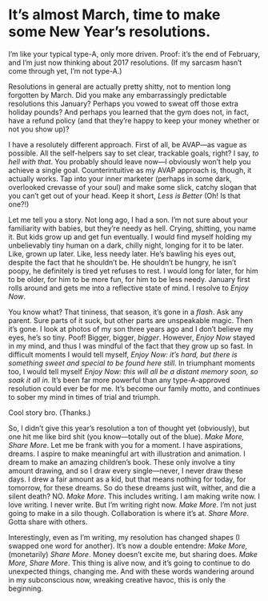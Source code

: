 # It’s almost March, time to make some New Year’s resolutions.

I’m like your typical type-A, only more driven. Proof: it’s the end of February, and I’m just now thinking about 2017 resolutions. (If my sarcasm hasn’t come through yet, I’m not type-A.)

Resolutions in general are actually pretty shitty, not to mention long forgotten by March. Did you make any embarrassingly predictable resolutions this January? Perhaps you vowed to sweat off those extra holiday pounds? And perhaps you learned that the gym does not, in fact, have a refund policy (and that they’re happy to keep your money whether or not you show up)?

I have a resolutely different approach. First of all, be AVAP—as vague as possible. All the self-helpers say to set clear, trackable goals, right? I say, *to hell with that*. You probably should leave now—I obviously won’t help you achieve a single goal. Counterintuitive as my AVAP approach is, though, it actually works. Tap into your inner marketer (perhaps in some dark, overlooked crevasse of your soul) and make some slick, catchy slogan that you can’t get out of your head. Keep it short, *Less is Better* (Oh! Is that one?!)

Let me tell you a story. Not long ago, I had a son. I’m not sure about your familiarity with babies, but they’re needy as hell. Crying, shitting, you name it. But kids grow up and get fun eventually. I would find myself holding my unbelievably tiny human on a dark, chilly night, longing for it to be later. Like, grown up later. Like, less needy later. He’s bawling his eyes out, despite the fact that he shouldn’t be. He shouldn’t be hungry, he isn’t poopy, he definitely is tired yet refuses to rest. I would long for later, for him to be older, for him to be more fun, for him to be less needy. January first rolls around and gets me into a reflective state of mind. I resolve to *Enjoy Now*.

You know what? That tininess, that season, it’s gone in a *flash*. Ask any parent. Sure parts of it suck, but other parts are unspeakable magic. Then it’s gone. I look at photos of my son three years ago and I don’t believe my eyes, he’s so tiny. Poof! Bigger, bigger, *bigger*. However, *Enjoy Now* stayed in my mind, and thus I was mindful of the fact that they grow up so fast. In difficult moments I would tell myself, *Enjoy Now: it’s hard, but there is something sweet and special to be found here still*. In triumphant moments too, I would tell myself *Enjoy Now: this will all be a distant memory soon, so soak it all in.* It’s been far more powerful than any type-A-approved resolution could ever be for me. It’s become our family motto, and continues to sober my mind in times of trial and triumph.

Cool story bro. (Thanks.)

So, I didn’t give this year’s resolution a ton of thought yet (obviously), but one hit me like bird shit (you know—totally out of the blue). *Make More, Share More*. Let me be frank with you for a moment. I have aspirations, dreams. I aspire to make meaningful art with illustration and animation. I dream to make an amazing children’s book. These only involve a tiny amount drawing, and so I draw every single—never, I never draw these days. I drew a fair amount as a kid, but that means nothing for today, for tomorrow, for these dreams. So do these dreams just wilt, wither, and die a silent death? NO. *Make More*. This includes writing. I am making write now. I love writing. I never write. But I’m writing right now. *Make More*. I’m not just going to make in a silo though. Collaboration is where it’s at. *Share More*. Gotta share with others.

Interestingly, even as I’m writing, my resolution has changed shapes (I swapped one word for another). It’s now a double entendre: *Make More,* (monetarily) *Share More*. Money doesn’t excite me, but sharing does. *Make More, Share More*. This thing is alive now, and it’s going to continue to do unexpected things, changing me. And with these words wandering around in my subconscious now, wreaking creative havoc, this is only the beginning.